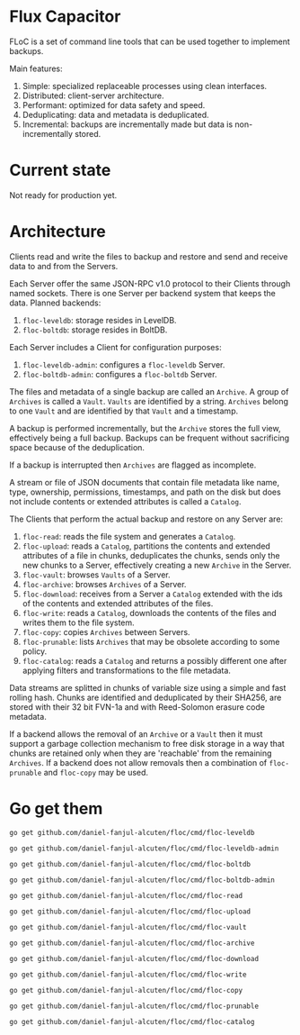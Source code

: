 Flux Capacitor
==============

FLoC is a set of command line tools that can be used together to implement backups.

Main features:

1. Simple: specialized replaceable processes using clean interfaces.
1. Distributed: client-server architecture.
1. Performant: optimized for data safety and speed.
1. Deduplicating: data and metadata is deduplicated.
1. Incremental: backups are incrementally made but data is non-incrementally stored.

Current state
=============

Not ready for production yet.

Architecture
============

Clients read and write the files to backup and restore and send and receive data to and from the Servers.

Each Server offer the same JSON-RPC v1.0 protocol to their Clients through named sockets. There is one Server per backend system that keeps the data. Planned backends:

1. `floc-leveldb`: storage resides in LevelDB.
1. `floc-boltdb`: storage resides in BoltDB.

Each Server includes a Client for configuration purposes:

1. `floc-leveldb-admin`: configures a `floc-leveldb` Server.
1. `floc-boltdb-admin`: configures a `floc-boltdb` Server.

The files and metadata of a single backup are called an `Archive`. A group of `Archives` is called a `Vault`. `Vaults` are identified by a string. `Archives` belong to one `Vault` and are identified by that `Vault` and a timestamp.

A backup is performed incrementally, but the `Archive` stores the full view, effectively being a full backup. Backups can be frequent without sacrificing space because of the deduplication.

If a backup is interrupted then `Archives` are flagged as incomplete.

A stream or file of JSON documents that contain file metadata like name, type, ownership, permissions, timestamps, and path on the disk but does not include contents or extended attributes is called a `Catalog`.

The Clients that perform the actual backup and restore on any Server are:

1. `floc-read`: reads the file system and generates a `Catalog`.
1. `floc-upload`: reads a `Catalog`, partitions the contents and extended attributes of a file in chunks, deduplicates the chunks, sends only the new chunks to a Server, effectively creating a new `Archive` in the Server.
1. `floc-vault`: browses `Vaults` of a Server.
1. `floc-archive`: browses `Archives` of a Server.
1. `floc-download`: receives from a Server a `Catalog` extended with the ids of the contents and extended attributes of the files.
1. `floc-write`: reads a `Catalog`, downloads the contents of the files and writes them to the file system.
1. `floc-copy`: copies `Archives` between Servers.
1. `floc-prunable`: lists `Archives` that may be obsolete according to some policy.
1. `floc-catalog`: reads a `Catalog` and returns a possibly different one after applying filters and transformations to the file metadata.

Data streams are splitted in chunks of variable size using a simple and fast rolling hash. Chunks are identified and deduplicated by their SHA256, are stored with their 32 bit FVN-1a and with Reed-Solomon erasure code metadata.

If a backend allows the removal of an `Archive` or a `Vault` then it must support a garbage collection mechanism to free disk storage in a way that chunks are retained only when they are 'reachable' from the remaining `Archives`. If a backend does not allow removals then a combination of `floc-prunable` and `floc-copy` may be used.

Go get them
===========

`go get github.com/daniel-fanjul-alcuten/floc/cmd/floc-leveldb`

`go get github.com/daniel-fanjul-alcuten/floc/cmd/floc-leveldb-admin`

`go get github.com/daniel-fanjul-alcuten/floc/cmd/floc-boltdb`

`go get github.com/daniel-fanjul-alcuten/floc/cmd/floc-boltdb-admin`

`go get github.com/daniel-fanjul-alcuten/floc/cmd/floc-read`

`go get github.com/daniel-fanjul-alcuten/floc/cmd/floc-upload`

`go get github.com/daniel-fanjul-alcuten/floc/cmd/floc-vault`

`go get github.com/daniel-fanjul-alcuten/floc/cmd/floc-archive`

`go get github.com/daniel-fanjul-alcuten/floc/cmd/floc-download`

`go get github.com/daniel-fanjul-alcuten/floc/cmd/floc-write`

`go get github.com/daniel-fanjul-alcuten/floc/cmd/floc-copy`

`go get github.com/daniel-fanjul-alcuten/floc/cmd/floc-prunable`

`go get github.com/daniel-fanjul-alcuten/floc/cmd/floc-catalog`
